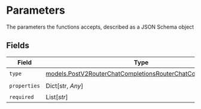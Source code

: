 # Parameters

The parameters the functions accepts, described as a JSON Schema object


## Fields

| Field                                                                                                                            | Type                                                                                                                             | Required                                                                                                                         | Description                                                                                                                      |
| -------------------------------------------------------------------------------------------------------------------------------- | -------------------------------------------------------------------------------------------------------------------------------- | -------------------------------------------------------------------------------------------------------------------------------- | -------------------------------------------------------------------------------------------------------------------------------- |
| `type`                                                                                                                           | [models.PostV2RouterChatCompletionsRouterChatCompletionsType](../models/postv2routerchatcompletionsrouterchatcompletionstype.md) | :heavy_check_mark:                                                                                                               | N/A                                                                                                                              |
| `properties`                                                                                                                     | Dict[str, *Any*]                                                                                                                 | :heavy_check_mark:                                                                                                               | N/A                                                                                                                              |
| `required`                                                                                                                       | List[*str*]                                                                                                                      | :heavy_minus_sign:                                                                                                               | N/A                                                                                                                              |